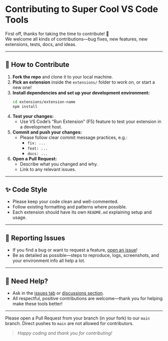 # Contributing to Super Cool VS Code Tools

First off, thanks for taking the time to contribute! 🚀  
We welcome all kinds of contributions—bug fixes, new features, new extensions, tests, docs, and ideas.

---

## 🚀 How to Contribute

1. **Fork the repo** and clone it to your local machine.
2. **Pick an extension** inside the `extensions/` folder to work on, or start a new one!
3. **Install dependencies and set up your development environment:**
    ```bash
    cd extensions/extension-name
    npm install
    ```
4. **Test your changes:**
    - Use VS Code’s “Run Extension” (F5) feature to test your extension in a development host.
5. **Commit and push your changes:**
    - Please follow clear commit message practices, e.g.:
      - `fix: ...`
      - `feat: ...`
      - `docs: ...`
6. **Open a Pull Request:**
    - Describe what you changed and why.
    - Link to any relevant issues.

---

## ✨ Code Style

- Please keep your code clean and well-commented.
- Follow existing formatting and patterns where possible.
- Each extension should have its own `README.md` explaining setup and usage.

---

## 🐞 Reporting Issues

- If you find a bug or want to request a feature, [open an issue](../../issues)!
- Be as detailed as possible—steps to reproduce, logs, screenshots, and your environment info all help a lot.

---

## 🙋 Need Help?

- Ask in the [issues tab](../../issues) or [discussions section](../../discussions).
- All respectful, positive contributions are welcome—thank you for helping make these tools better!

---

Please open a Pull Request from your branch (in your fork) to our `main` branch. Direct pushes to `main` are not allowed for contributors.

> _Happy coding and thank you for contributing!_
